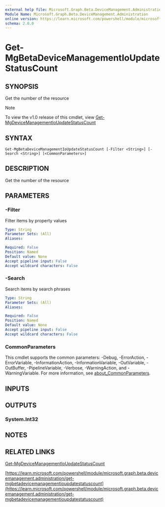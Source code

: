 ```yaml
---
external help file: Microsoft.Graph.Beta.DeviceManagement.Administration-help.xml
Module Name: Microsoft.Graph.Beta.DeviceManagement.Administration
online version: https://learn.microsoft.com/powershell/module/microsoft.graph.beta.devicemanagement.administration/get-mgbetadevicemanagementioupdatestatuscount
schema: 2.0.0
---
```


# Get-MgBetaDeviceManagementIoUpdateStatusCount

## SYNOPSIS
Get the number of the resource

> [!NOTE]
> To view the v1.0 release of this cmdlet, view [Get-MgDeviceManagementIoUpdateStatusCount](/powershell/module/Microsoft.Graph.DeviceManagement.Administration/Get-MgDeviceManagementIoUpdateStatusCount?view=graph-powershell-1.0)

## SYNTAX

```
Get-MgBetaDeviceManagementIoUpdateStatusCount [-Filter <String>] [-Search <String>] [<CommonParameters>]
```

## DESCRIPTION
Get the number of the resource

## PARAMETERS

### -Filter
Filter items by property values

```yaml
Type: String
Parameter Sets: (All)
Aliases:

Required: False
Position: Named
Default value: None
Accept pipeline input: False
Accept wildcard characters: False
```

### -Search
Search items by search phrases

```yaml
Type: String
Parameter Sets: (All)
Aliases:

Required: False
Position: Named
Default value: None
Accept pipeline input: False
Accept wildcard characters: False
```

### CommonParameters
This cmdlet supports the common parameters: -Debug, -ErrorAction, -ErrorVariable, -InformationAction, -InformationVariable, -OutVariable, -OutBuffer, -PipelineVariable, -Verbose, -WarningAction, and -WarningVariable. For more information, see [about_CommonParameters](http://go.microsoft.com/fwlink/?LinkID=113216).

## INPUTS

## OUTPUTS

### System.Int32
## NOTES

## RELATED LINKS
[Get-MgDeviceManagementIoUpdateStatusCount](/powershell/module/Microsoft.Graph.DeviceManagement.Administration/Get-MgDeviceManagementIoUpdateStatusCount?view=graph-powershell-1.0)

[https://learn.microsoft.com/powershell/module/microsoft.graph.beta.devicemanagement.administration/get-mgbetadevicemanagementioupdatestatuscount](https://learn.microsoft.com/powershell/module/microsoft.graph.beta.devicemanagement.administration/get-mgbetadevicemanagementioupdatestatuscount)


